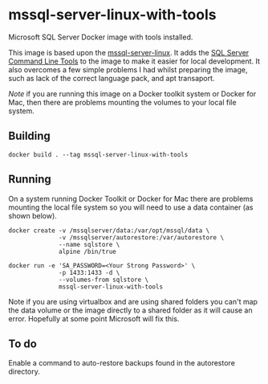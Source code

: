 # mssql-server-linux-with-tools
Microsoft SQL Server Docker image with tools installed.

This image is based upon the [mssql-server-linux](https://hub.docker.com/r/microsoft/mssql-server-linux/). It adds the 
[SQL Server Command Line Tools](https://docs.microsoft.com/en-us/sql/linux/sql-server-linux-connect-and-query-sqlcmd) 
to the image to make it easier for local development. It also overcomes a few simple problems I had 
whilst preparing the image, such as lack of the correct language pack, and apt transaport. 

*Note* if you are running this image on a Docker toolkit system or Docker for Mac, then there are problems mounting the volumes to your local
file system. 

## Building 

```
docker build . --tag mssql-server-linux-with-tools
```

## Running 

On a system running Docker Toolkit or Docker for Mac there are problems mounting the local file system so you will need to use a 
data container (as shown below). 

```
docker create -v /mssqlserver/data:/var/opt/mssql/data \
              -v /mssqlserver/autorestore:/var/autorestore \
              --name sqlstore \
              alpine /bin/true

docker run -e 'SA_PASSWORD=<Your Strong Password>' \
              -p 1433:1433 -d \
              --volumes-from sqlstore \
              mssql-server-linux-with-tools
```

Note if you are using virtualbox and are using shared folders you can't map the data volume or the image directly to a shared folder as it
will cause an error. Hopefully at some point Microsoft will fix this.

## To do

Enable a command to auto-restore backups found in the autorestore directory.